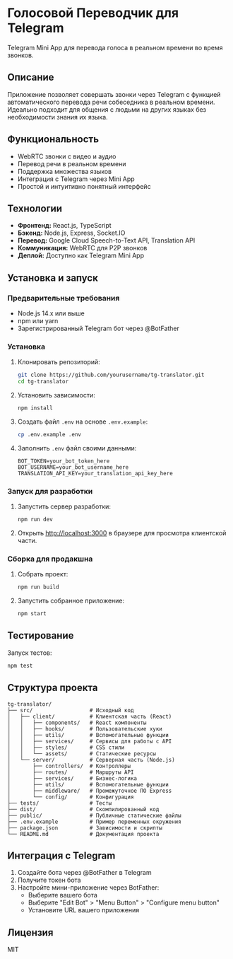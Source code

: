 # Голосовой Переводчик для Telegram

Telegram Mini App для перевода голоса в реальном времени во время звонков.

## Описание

Приложение позволяет совершать звонки через Telegram с функцией автоматического перевода речи собеседника в реальном времени. Идеально подходит для общения с людьми на других языках без необходимости знания их языка.

## Функциональность

- WebRTC звонки с видео и аудио
- Перевод речи в реальном времени
- Поддержка множества языков
- Интеграция с Telegram через Mini App
- Простой и интуитивно понятный интерфейс

## Технологии

- **Фронтенд:** React.js, TypeScript
- **Бэкенд:** Node.js, Express, Socket.IO
- **Перевод:** Google Cloud Speech-to-Text API, Translation API
- **Коммуникация:** WebRTC для P2P звонков
- **Деплой:** Доступно как Telegram Mini App

## Установка и запуск

### Предварительные требования

- Node.js 14.x или выше
- npm или yarn
- Зарегистрированный Telegram бот через @BotFather

### Установка

1. Клонировать репозиторий:
   ```bash
   git clone https://github.com/yourusername/tg-translator.git
   cd tg-translator
   ```

2. Установить зависимости:
   ```bash
   npm install
   ```

3. Создать файл `.env` на основе `.env.example`:
   ```bash
   cp .env.example .env
   ```

4. Заполнить `.env` файл своими данными:
   ```
   BOT_TOKEN=your_bot_token_here
   BOT_USERNAME=your_bot_username_here
   TRANSLATION_API_KEY=your_translation_api_key_here
   ```

### Запуск для разработки

1. Запустить сервер разработки:
   ```bash
   npm run dev
   ```

2. Открыть [http://localhost:3000](http://localhost:3000) в браузере для просмотра клиентской части.

### Сборка для продакшна

1. Собрать проект:
   ```bash
   npm run build
   ```

2. Запустить собранное приложение:
   ```bash
   npm start
   ```

## Тестирование

Запуск тестов:
```bash
npm test
```

## Структура проекта

```
tg-translator/
├── src/                  # Исходный код
│   ├── client/           # Клиентская часть (React)
│   │   ├── components/   # React компоненты
│   │   ├── hooks/        # Пользовательские хуки
│   │   ├── utils/        # Вспомогательные функции
│   │   ├── services/     # Сервисы для работы с API
│   │   ├── styles/       # CSS стили
│   │   └── assets/       # Статические ресурсы
│   └── server/           # Серверная часть (Node.js)
│       ├── controllers/  # Контроллеры
│       ├── routes/       # Маршруты API
│       ├── services/     # Бизнес-логика
│       ├── utils/        # Вспомогательные функции
│       ├── middleware/   # Промежуточное ПО Express
│       └── config/       # Конфигурация
├── tests/                # Тесты
├── dist/                 # Скомпилированный код
├── public/               # Публичные статические файлы
├── .env.example          # Пример переменных окружения
├── package.json          # Зависимости и скрипты
└── README.md             # Документация проекта
```

## Интеграция с Telegram

1. Создайте бота через @BotFather в Telegram
2. Получите токен бота
3. Настройте мини-приложение через BotFather:
   - Выберите вашего бота
   - Выберите "Edit Bot" > "Menu Button" > "Configure menu button"
   - Установите URL вашего приложения

## Лицензия

MIT 